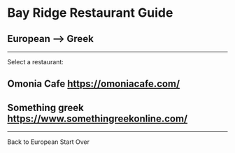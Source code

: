 # Bay Ridge Restaurant Guide
## European --> Greek
---
Select a restaurant:
## Omonia Cafe https://omoniacafe.com/
##  Something greek https://www.somethingreekonline.com/ 
---
Back to European
Start Over